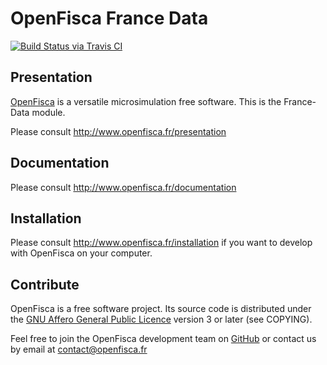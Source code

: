 # OpenFisca France Data

[![Build Status via Travis CI](https://travis-ci.org/openfisca/openfisca-france-data.svg?branch=master)](https://travis-ci.org/openfisca/openfisca-france-data)

## Presentation

[OpenFisca](http://www.openfisca.fr/) is a versatile microsimulation free software.
This is the France-Data module.

Please consult http://www.openfisca.fr/presentation

## Documentation

Please consult http://www.openfisca.fr/documentation

## Installation

Please consult http://www.openfisca.fr/installation if you want to develop with OpenFisca on your computer.

## Contribute

OpenFisca is a free software project.
Its source code is distributed under the [GNU Affero General Public Licence](http://www.gnu.org/licenses/agpl.html)
version 3 or later (see COPYING).

Feel free to join the OpenFisca development team on [GitHub](https://github.com/openfisca) or contact us by email at
contact@openfisca.fr
